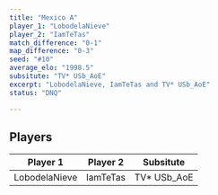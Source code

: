 ```yaml
---
title: "Mexico A"
player_1: "LobodelaNieve"
player_2: "IamTeTas"
match_difference: "0-1"
map_difference: "0-3"
seed: "#10"
average_elo: "1998.5"
subsitute: "TV* USb_AoE"
excerpt: "LobodelaNieve, IamTeTas and TV* USb_AoE"
status: "DNQ"

---
```

## Players

| Player 1 | Player 2 | Subsitute |
| -- | -- | -- |
| LobodelaNieve | IamTeTas | TV* USb_AoE |
